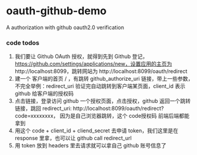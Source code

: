 # oauth-github-demo
A authorization with github oauth2.0 verification

### code todos
1. 我们要让 Github OAuth 授权，就得到先到 Github 登记，https://github.com/settings/applications/new，设置应用的主页为 http://localhost:8099，跳转网站为 http://localhost:8099/oauth/redirect
2. 建一个 客户端的首页 / ，有跳转 github_authorize_uri 链接，带上一些参数，不完全举例：redirect_uri 验证完自动跳转到客户端某页面，client_id 表示 github 给客户端的授权码
3. 点击链接，登录访问 github 一个授权页面，点击授权，github 返回一个跳转链接，跳回 redirect_uri: http://localhost:8099/oauth/redirect?code=xxxxxxxx，
    因为是自己浏览器跳转，这个 code授权码 前端后端都能拿到
4. 用这个 code + client_id + cliend_secret 去申请 token，我们这里是在 response 里拿，也可以让 github call redirect_url
5. 用 token 放到 headers 里去请求就可以拿自己 github 账号信息了